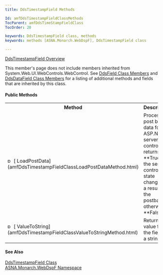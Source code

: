 ```yaml
---
title: DdsTimestampField Methods

Id: amfDdsTimestampFieldClassMethods
TocParent: amfDdsTimeStampFieldClass
TocOrder: 20

keywords: DdsTimestampField class, methods
keywords: methods [ASNA.Monarch.WebDspF], DdsTimestampField class

---
```


[ DdsTimestampField Overview](amfDdsTimeStampFieldClass.html)

This member's page does not include members inherited from System.Web.UI.WebControls.WebControl. See [DdsField Class Members](amfDdsFieldClassMembers.html) and [ DdsDataField Class Members](amfDdsDataFieldClassMembers.html) for a listing of additional methods and fields that are inherited by this class.

#### Public Methods
<table class="mytable" cellspacing="0" cellpadding="4" width="90%">
          <colgroup><col width="30%" /><col width="70%" />
          </colgroup>
          <tr><th>Method</th>
            <th>Description</th>
          </tr>
          <tr>
            <td><img class="hcp4" alt="public method" src="../Images/Methods.bmp" style="WIDTH:16px; HEIGHT:16px" width="16" height="16" border="0" />  
            [
            LoadPostData](amfDdsTimestampFieldClassLoadPostDataMethod.html)</td>
                <td>Processes post back data
            for an ASP.NET server control and returns 
 **True**  if the server control's state
            changed as a result of the postback; otherwise 
 **False** .</td>
          </tr>
          <tr>
            <td><img class="hcp4" alt="public method" src="../Images/Methods.bmp" style="WIDTH:16px; HEIGHT:16px" width="16" height="16" border="0" />  
            [
            ValueToString](amfDdsTimestampFieldClassValueToStringMethod.html)</td>
                <td>Return the value for the
            field as a string.</td>
          </tr>
</table>

#### See Also
[
      DdsTimestampField Class](amfDdsTimeStampFieldClass.html)
      <br clear="none" />
      [
      ASNA.Monarch.WebDspF Namespace](amfWebDspFNamespace.html)

